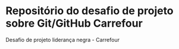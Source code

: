 # Repositório do desafio de projeto sobre Git/GitHub Carrefour
Desafio de projeto liderança negra - Carrefour
